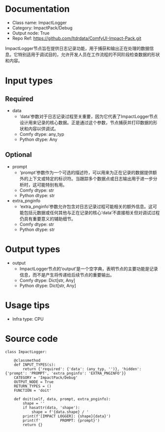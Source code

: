 # Documentation
- Class name: ImpactLogger
- Category: ImpactPack/Debug
- Output node: True
- Repo Ref: https://github.com/ltdrdata/ComfyUI-Impact-Pack.git

ImpactLogger节点旨在提供日志记录功能，用于捕获和输出正在处理的数据信息。它特别适用于调试目的，允许开发人员在工作流程的不同阶段检查数据的形状和内容。

# Input types
## Required
- data
    - ‘data’参数对于日志记录过程至关重要，因为它代表了ImpactLogger节点设计用来记录的核心数据。正是通过这个参数，节点捕获并打印数据的形状和内容以供调试。
    - Comfy dtype: any_typ
    - Python dtype: Any
## Optional
- prompt
    - ‘prompt’参数作为一个可选的描述符，可以用来为正在记录的数据提供额外的上下文或特定的标识符。当跟踪多个数据点或日志输出用于进一步分析时，这可能特别有用。
    - Comfy dtype: str
    - Python dtype: str
- extra_pnginfo
    - ‘extra_pnginfo’参数允许包含对日志记录过程可能相关的额外信息。这可能包括元数据或任何其他与正在记录的核心‘data’不直接相关但对调试过程仍具有重要意义的辅助细节。
    - Comfy dtype: str
    - Python dtype: str

# Output types
- output
    - ImpactLogger节点的‘output’是一个空字典，表明节点的主要功能是记录信息，而不是产生将传递给后续节点的重要输出。
    - Comfy dtype: Dict[str, Any]
    - Python dtype: Dict[str, Any]

# Usage tips
- Infra type: CPU

# Source code
```
class ImpactLogger:

    @classmethod
    def INPUT_TYPES(s):
        return {'required': {'data': (any_typ, '')}, 'hidden': {'prompt': 'PROMPT', 'extra_pnginfo': 'EXTRA_PNGINFO'}}
    CATEGORY = 'ImpactPack/Debug'
    OUTPUT_NODE = True
    RETURN_TYPES = ()
    FUNCTION = 'doit'

    def doit(self, data, prompt, extra_pnginfo):
        shape = ''
        if hasattr(data, 'shape'):
            shape = f'{data.shape} / '
        print(f'[IMPACT LOGGER]: {shape}{data}')
        print(f'         PROMPT: {prompt}')
        return {}
```
